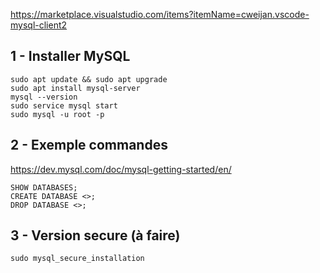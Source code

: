 https://marketplace.visualstudio.com/items?itemName=cweijan.vscode-mysql-client2

## 1 - Installer MySQL

```
sudo apt update && sudo apt upgrade
sudo apt install mysql-server
mysql --version
sudo service mysql start
sudo mysql -u root -p

```

## 2 - Exemple commandes
https://dev.mysql.com/doc/mysql-getting-started/en/

```
SHOW DATABASES;
CREATE DATABASE <>;
DROP DATABASE <>;

```

## 3 - Version secure (à faire)
```
sudo mysql_secure_installation

```
